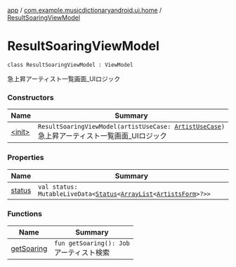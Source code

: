 [app](../../index.md) / [com.example.musicdictionaryandroid.ui.home](../index.md) / [ResultSoaringViewModel](./index.md)

# ResultSoaringViewModel

`class ResultSoaringViewModel : ViewModel`

急上昇アーティスト一覧画面_UIロジック

### Constructors

| Name | Summary |
|---|---|
| [&lt;init&gt;](-init-.md) | `ResultSoaringViewModel(artistUseCase: `[`ArtistUseCase`](../../com.example.musicdictionaryandroid.domain.usecase/-artist-use-case/index.md)`)`<br>急上昇アーティスト一覧画面_UIロジック |

### Properties

| Name | Summary |
|---|---|
| [status](status.md) | `val status: MutableLiveData<`[`Status`](../../com.example.musicdictionaryandroid.model.util/-status/index.md)`<`[`ArrayList`](https://kotlinlang.org/api/latest/jvm/stdlib/kotlin.collections/-array-list/index.html)`<`[`ArtistsForm`](../../com.example.musicdictionaryandroid.model.entity/-artists-form/index.md)`>?>>` |

### Functions

| Name | Summary |
|---|---|
| [getSoaring](get-soaring.md) | `fun getSoaring(): Job`<br>アーティスト検索 |
